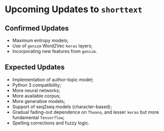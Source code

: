 Upcoming Updates to `shorttext`
===============================

Confirmed Updates
-----------------

* Maximum entropy models;
* Use of `gensim` Word2Vec `keras` layers;
* Incorporating new features from `gensim`.

Expected Updates
----------------

* Implementation of author-topic model;
* Python 3 compatibility;
* More neural networks;
* More available corpus;
* More generative models;
* Support of seq2seq models (character-based);
* Gradual fading-out dependence on `Theano`, and lesser `keras` but more fundamental `Tensorflow`;
* Spelling corrections and fuzzy logic.